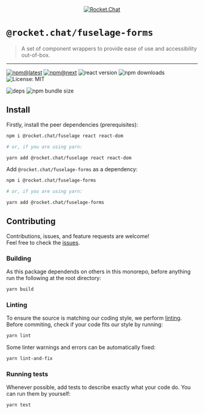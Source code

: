 <!--header-->

<p align="center">
  <a href="https://rocket.chat" title="Rocket.Chat">
    <img src="https://github.com/RocketChat/Rocket.Chat.Artwork/raw/master/Logos/2020/png/logo-horizontal-red.png" alt="Rocket.Chat" />
  </a>
</p>

# `@rocket.chat/fuselage-forms`

> A set of component wrappers to provide ease of use and accessibility out-of-box.

---

[![npm@latest](https://img.shields.io/npm/v/@rocket.chat/fuselage-forms/latest?style=flat-square)](https://www.npmjs.com/package/@rocket.chat/fuselage-forms/v/latest) [![npm@next](https://img.shields.io/npm/v/@rocket.chat/fuselage-forms/next?style=flat-square)](https://www.npmjs.com/package/@rocket.chat/fuselage-forms/v/next) ![react version](https://img.shields.io/npm/dependency-version/@rocket.chat/fuselage-forms/peer/react?style=flat-square) ![npm downloads](https://img.shields.io/npm/dw/@rocket.chat/fuselage-forms?style=flat-square) ![License: MIT](https://img.shields.io/npm/l/@rocket.chat/fuselage-forms?style=flat-square)

![deps](https://img.shields.io/librariesio/release/npm/@rocket.chat/fuselage-forms?style=flat-square) ![npm bundle size](https://img.shields.io/bundlephobia/min/@rocket.chat/fuselage-forms?style=flat-square)

<!--/header-->

## Install

<!--install-->

Firstly, install the peer dependencies (prerequisites):

```sh
npm i @rocket.chat/fuselage react react-dom

# or, if you are using yarn:

yarn add @rocket.chat/fuselage react react-dom
```

Add `@rocket.chat/fuselage-forms` as a dependency:

```sh
npm i @rocket.chat/fuselage-forms

# or, if you are using yarn:

yarn add @rocket.chat/fuselage-forms
```

<!--/install-->

## Contributing

<!--contributing(msg)-->

Contributions, issues, and feature requests are welcome!<br />
Feel free to check the [issues](https://github.com/RocketChat/fuselage/issues).

<!--/contributing(msg)-->

### Building

As this package dependends on others in this monorepo, before anything run the following at the root directory:

<!--yarn(build)-->

```sh
yarn build
```

<!--/yarn(build)-->

### Linting

To ensure the source is matching our coding style, we perform [linting](<https://en.wikipedia.org/wiki/Lint_(software)>).
Before commiting, check if your code fits our style by running:

<!--yarn(lint)-->

```sh
yarn lint
```

<!--/yarn(lint)-->

Some linter warnings and errors can be automatically fixed:

<!--yarn(lint-and-fix)-->

```sh
yarn lint-and-fix
```

<!--/yarn(lint-and-fix)-->

### Running tests

Whenever possible, add tests to describe exactly what your code do. You can run them by yourself:

<!--yarn(test)-->

```sh
yarn test
```

<!--/yarn(test)-->

